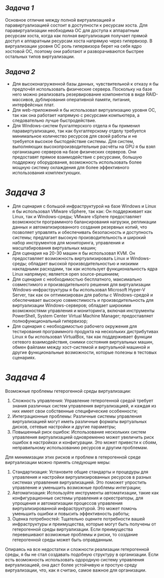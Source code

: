 ## ***Задача 1***


Основное отличие между полной виртуализацией и паравиртуализацией состоит в доступности к ресурсам хоста. Для паравиртуализации необходима ОС для доступа к аппаратным ресурсам хоста, когда как полная виртуализация получает прямой доступ к аппаратным ресурсам хоста напрямую через гипервизор. В виртуализации уровня ОС роль гипервизора берет на себя ядро хостовой ОС, поэтому они работают и разворачиваются быстрее остальных типов виртуализации.

## ***Задача 2***
- Для высоконагруженной базы данных, чувствительной к отказу я бы предпочёл использовать физические сервера. Поскольку на базе него можно реализовать резервирование компонентов в виде RAID-массивов, дублирования оперативной памяти, питания, интерфейсных плат.
- Для web-приложений я бы использовал виртуализацию уровня ОС, так как она работает напрямую с ресурсами компьютера, а  следовательно лучше быстродействие.
- Для Windows-систем бухгалтерского отдела я бы применил паравиртуализацию, так как бухгалтерскому отделу требуется минимальное количество ресурсов для своей работы и не требуется высокое быстодействие системы.
Для систем, выполняющих высокопроизводительные расчёты на GPU я бы взял организацию серверов на базе физических серверов. Они предоставят прямое взаимодействие с ресурсами, большую поддержку оборудования, возможность использовать более мощную систему охлаждения для более эффективного использования комплектующих.

# ***Задача 3***

- Для сценария с большой инфраструктурой на базе Windows и Linux я бы использовал VMware vSphere, так как: Он поддерживает как Linux, так и Windows-среды; VMware vSphere предоставляет возможности программного балансирования нагрузки, репликации данных и автоматизированного создания резервных копий, что позволяет управлять и обеспечивать безопасность и доступность системы; предлагает высокую производительность и широкий набор инструментов для мониторинга, управления и масштабирования виртуальных машин;
- Для сценария на 20-30 машин я бы использовал KVM. Он предоставляет возможность виртуализировать Linux и Windows-среды; обладает высокой производительностью и низкими накладными расходами, так как использует функциональность ядра Linux напрямую; является open source-решением;
- Для сценария с необходимостью бесплатного, максимально совместимого и производительного решения для виртуализации Windows-инфраструктуры я бы использовал Microsoft Hyper-V Server, так как он оптимизирован для работы с Windows-средой и обеспечивает высокую совместимость и производительность для виртуализации Windows-серверов; обладает широкими возможностями управления и мониторинга, включая инструменты PowerShell, System Center Virtual Machine Manager; предоставляет полнофункциональный гипервизор;
- Для сценария с необходимостью рабочего окружения для тестирования программного продукта на нескольких дистрибутивах Linux я бы использовал VirtualBox, так как поддерживает функции сетевого взаимодействия, снимки состояния виртуальных машин, обмен файлами между хост-системой и виртуальной машиной и другие функциональные возможности, которые полезны в тестовых сценариях.

# ***Задача 4***

Возможные проблемы гетерогенной среды виртуализации:
1. Сложность управления: Управление гетерогенной средой требует знания различных систем управления виртуализацией, и каждая из них имеет свои собственные специфические особенности;
2. Интеграционные проблемы: Различные системы управления виртуализацией могут иметь различные форматы виртуальных дисков, сетевые настройки и другие параметры;
3. Повышенный риск ошибок: Использование нескольких систем управления виртуализацией одновременно может увеличить риск ошибок в настройках и конфигурации. Это может привести к сбоям, неправильному использованию ресурсов и другим проблемам.

Для минимизации этих рисков и проблем в гетерогенной среде виртуализации можно принять следующие меры:
1. Стандартизация: Установите общие стандарты и процедуры для управления и настройки виртуализированных ресурсов в разных системах управления виртуализацией. Это поможет упростить управление и уменьшить возможные проблемы интеграции;
2. Автоматизация: Используйте инструменты автоматизации, такие как конфигурационные системы управления и оркестраторы, для упрощения и автоматизации процессов управления виртуализированной инфраструктурой. Это может помочь уменьшить ошибки и повысить эффективность работы;
3. Оценка потребностей: Тщательно оцените потребности вашей инфраструктуры и преимущества, которые могут быть получены от гетерогенной среды виртуализации. Если преимущества перевешивают возможные проблемы и риски, то создание гетерогенной среды может быть оправданным.

Опираясь на все недостатки и сложности реализации гетерогенной среды, я бы не стал  создавать подобную структуру в организации. Если есть возможность использовать одородную систему управления виртуализацией, она даст более устойчивую и простую среду виртуализации, что, как я считаю, самое важное для организации.
